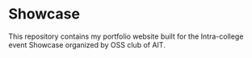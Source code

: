# Showcase
This repository contains my portfolio website built for the Intra-college event Showcase organized by OSS club of AIT.

